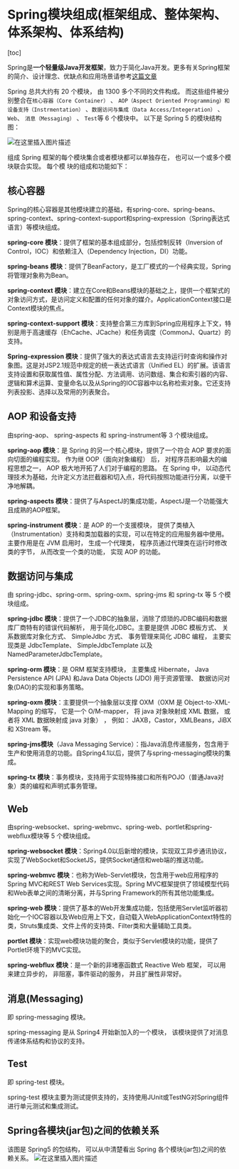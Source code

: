 # Spring模块组成(框架组成、整体架构、体系架构、体系结构)

[toc]



Spring是**一个轻量级Java开发框架**，致力于简化Java开发。更多有关Spring框架的简介、设计理念、优缺点和应用场景请参考[这篇文章](https://blog.csdn.net/ThinkWon/article/details/102810748)

Spring 总共大约有 20 个模块， 由 1300 多个不同的文件构成。 而这些组件被分别整合在`核心容器（Core Container）` 、 `AOP（Aspect Oriented Programming）和设备支持（Instrmentation）` 、`数据访问与集成（Data Access/Integeration）` 、 `Web`、 `消息（Messaging）` 、 `Test`等 6 个模块中。 以下是 Spring 5 的模块结构图：

![在这里插入图片描述](https://img-blog.csdnimg.cn/2019102923475419.png)

组成 Spring 框架的每个模块集合或者模块都可以单独存在， 也可以一个或多个模块联合实现。 每个模
块的组成和功能如下：

## 核心容器

Spring的核心容器是其他模块建立的基础，有spring-core、spring-beans、spring-context、spring-context-support和spring-expression（Spring表达式语言）等模块组成。

**spring-core 模块**：提供了框架的基本组成部分，包括控制反转（Inversion of Control，IOC）和依赖注入（Dependency Injection，DI）功能。

**spring-beans 模块**：提供了BeanFactory，是工厂模式的一个经典实现，Spring将管理对象称为Bean。

**spring-context 模块**：建立在Core和Beans模块的基础之上，提供一个框架式的对象访问方式，是访问定义和配置的任何对象的媒介。ApplicationContext接口是Context模块的焦点。

**spring-context-support 模块**：支持整合第三方库到Spring应用程序上下文，特别是用于高速缓存（EhCache、JCache）和任务调度（CommonJ、Quartz）的支持。

**Spring-expression 模块**：提供了强大的表达式语言去支持运行时查询和操作对象图。这是对JSP2.1规范中规定的统一表达式语言（Unified EL）的扩展。该语言支持设置和获取属性值、属性分配、方法调用、访问数组、集合和索引器的内容、逻辑和算术运算、变量命名以及从Spring的IOC容器中以名称检索对象。它还支持列表投影、选择以及常用的列表聚合。



## AOP 和设备支持

由spring-aop、 spring-aspects 和 spring-instrument等 3 个模块组成。

**spring-aop 模块**：是 Spring 的另一个核心模块，提供了一个符合 AOP 要求的面向切面的编程实现。 作为继 OOP（面向对象编程） 后， 对程序员影响最大的编程思想之一， AOP 极大地开拓了人们对于编程的思路。 在 Spring 中， 以动态代理技术为基础，允许定义方法拦截器和切入点，将代码按照功能进行分离，以便干净地解耦。

**spring-aspects 模块**：提供了与AspectJ的集成功能，AspectJ是一个功能强大且成熟的AOP框架。

**spring-instrument 模块**：是 AOP 的一个支援模块， 提供了类植入（Instrumentation）支持和类加载器的实现，可以在特定的应用服务器中使用。主要作用是在 JVM 启用时， 生成一个代理类， 程序员通过代理类在运行时修改类的字节， 从而改变一个类的功能， 实现 AOP 的功能。 



## 数据访问与集成

由 spring-jdbc、spring-orm、spring-oxm、spring-jms 和 spring-tx 等 5 个模块组成。 

**spring-jdbc 模块**：提供了一个JDBC的抽象层，消除了烦琐的JDBC编码和数据库厂商特有的错误代码解析， 用于简化JDBC。主要是提供 JDBC 模板方式、 关系数据库对象化方式、 SimpleJdbc 方式、 事务管理来简化 JDBC 编程， 主要实现类是 JdbcTemplate、 SimpleJdbcTemplate 以及 NamedParameterJdbcTemplate。

**spring-orm 模块**：是 ORM 框架支持模块， 主要集成 Hibernate， Java Persistence API (JPA) 和Java Data Objects (JDO) 用于资源管理、 数据访问对象(DAO)的实现和事务策略。

**spring-oxm 模块**：主要提供一个抽象层以支撑 OXM（OXM 是 Object-to-XML-Mapping 的缩写， 它是一个 O/M-mapper， 将 java 对象映射成 XML 数据， 或者将 XML 数据映射成 java 对象） ， 例如： JAXB，Castor，XMLBeans，JiBX 和 XStream 等。

**spring-jms模块**（Java Messaging Service）：指Java消息传递服务，包含用于生产和使用消息的功能。自Spring4.1以后，提供了与spring-messaging模块的集成。

**spring-tx 模块**：事务模块，支持用于实现特殊接口和所有POJO（普通Java对象）类的编程和声明式事务管理。



## Web

由spring-websocket、spring-webmvc、spring-web、portlet和spring-webflux模块等 5 个模块组成。

**spring-websocket 模块**：Spring4.0以后新增的模块，实现双工异步通讯协议，实现了WebSocket和SocketJS，提供Socket通信和web端的推送功能。

**spring-webmvc 模块**：也称为Web-Servlet模块，包含用于web应用程序的Spring MVC和REST Web Services实现。Spring MVC框架提供了领域模型代码和Web表单之间的清晰分离，并与Spring Framework的所有其他功能集成。

**spring-web 模块**：提供了基本的Web开发集成功能，包括使用Servlet监听器初始化一个IOC容器以及Web应用上下文，自动载入WebApplicationContext特性的类，Struts集成类、文件上传的支持类、Filter类和大量辅助工具类。

**portlet 模块**：实现web模块功能的聚合，类似于Servlet模块的功能，提供了Portlet环境下的MVC实现。

**spring-webflux 模块**：是一个新的非堵塞函数式 Reactive Web 框架， 可以用来建立异步的， 非阻塞，事件驱动的服务， 并且扩展性非常好。



## 消息(Messaging)

即 spring-messaging 模块。

spring-messaging 是从 Spring4 开始新加入的一个模块， 该模块提供了对消息传递体系结构和协议的支持。



## Test

即 spring-test 模块。 

spring-test 模块主要为测试提供支持的，支持使用JUnit或TestNG对Spring组件进行单元测试和集成测试。



## Spring各模块(jar包)之间的依赖关系

该图是 Spring5 的包结构， 可以从中清楚看出 Spring 各个模块(jar包)之间的依赖关系。
![在这里插入图片描述](https://img-blog.csdnimg.cn/20191029234805416.png)

